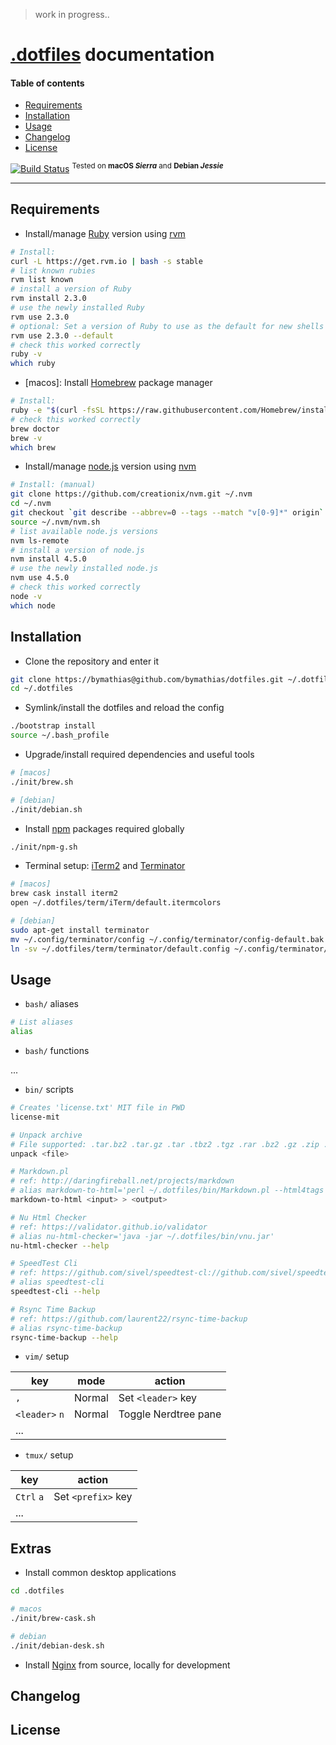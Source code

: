 > work in progress..

# [.dotfiles](https://github.com/bymathias/dotfiles) documentation

#### Table of contents

- [Requirements]()
- [Installation]()
- [Usage]()
- [Changelog]()
- [License]()

[![Build Status](http://img.shields.io/travis/bymathias/dotfiles.svg?style=flat-square)](https://travis-ci.org/bymathias/dotfiles) <sup>Tested on **macOS _Sierra_**  and **Debian _Jessie_**</sup>

---

## Requirements

- Install/manage [Ruby]() version using [rvm]()
```sh
# Install:
curl -L https://get.rvm.io | bash -s stable
# list known rubies
rvm list known
# install a version of Ruby
rvm install 2.3.0
# use the newly installed Ruby
rvm use 2.3.0
# optional: Set a version of Ruby to use as the default for new shells
rvm use 2.3.0 --default
# check this worked correctly
ruby -v
which ruby
```
- [macos]: Install [Homebrew]() package manager
```sh
# Install:
ruby -e "$(curl -fsSL https://raw.githubusercontent.com/Homebrew/install/master/install)"
# check this worked correctly
brew doctor
brew -v
which brew
```
- Install/manage [node.js]() version using [nvm]()
```sh
# Install: (manual)
git clone https://github.com/creationix/nvm.git ~/.nvm
cd ~/.nvm
git checkout `git describe --abbrev=0 --tags --match "v[0-9]*" origin`
source ~/.nvm/nvm.sh
# list available node.js versions
nvm ls-remote
# install a version of node.js
nvm install 4.5.0
# use the newly installed node.js
nvm use 4.5.0
# check this worked correctly
node -v
which node
```
## Installation

- Clone the repository and enter it
```sh
git clone https://bymathias@github.com/bymathias/dotfiles.git ~/.dotfiles
cd ~/.dotfiles
```
- Symlink/install the dotfiles and reload the config
```sh
./bootstrap install
source ~/.bash_profile
```
- Upgrade/install required dependencies and useful tools
```sh
# [macos]
./init/brew.sh

# [debian]
./init/debian.sh
```
- Install [npm]() packages required globally
```sh
./init/npm-g.sh
```
- Terminal setup: [iTerm2]() and [Terminator]()
```sh
# [macos]
brew cask install iterm2
open ~/.dotfiles/term/iTerm/default.itermcolors

# [debian]
sudo apt-get install terminator
mv ~/.config/terminator/config ~/.config/terminator/config-default.bak
ln -sv ~/.dotfiles/term/terminator/default.config ~/.config/terminator/config
```
## Usage

- `bash/` aliases
```sh
# List aliases
alias
```
- `bash/` functions

...

- `bin/` scripts

```sh
# Creates 'license.txt' MIT file in PWD
license-mit

# Unpack archive
# File supported: .tar.bz2 .tar.gz .tar .tbz2 .tgz .rar .bz2 .gz .zip .Z .7z
unpack <file>

# Markdown.pl
# ref: http://daringfireball.net/projects/markdown
# alias markdown-to-html='perl ~/.dotfiles/bin/Markdown.pl --html4tags'
markdown-to-html <input> > <output>

# Nu Html Checker
# ref: https://validator.github.io/validator
# alias nu-html-checker='java -jar ~/.dotfiles/bin/vnu.jar'
nu-html-checker --help

# SpeedTest Cli
# ref: https://github.com/sivel/speedtest-cl://github.com/sivel/speedtest-cli
# alias speedtest-cli
speedtest-cli --help

# Rsync Time Backup
# ref: https://github.com/laurent22/rsync-time-backup
# alias rsync-time-backup
rsync-time-backup --help
```
- `vim/` setup

| key            | mode        | action               |
| ------         | ----------- | ------               |
| `,`            | Normal      | Set `<leader>` key   |
| `<leader>` `n` | Normal      | Toggle Nerdtree pane |
| ...            |             |                      |

- `tmux/` setup

| key        | action             |
| ------     | ------             |
| `Ctrl` `a` | Set `<prefix>` key |
| ...        |                    |

## Extras

- Install common desktop applications
```sh
cd .dotfiles

# macos
./init/brew-cask.sh

# debian
./init/debian-desk.sh
```
- Install [Nginx]() from source, locally for development


## Changelog

## License
